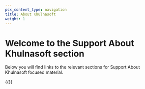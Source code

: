 ```yaml
---
pcx_content_type: navigation
title: About Khulnasoft
weight: 1
---
```

 
# Welcome to the Support About Khulnasoft section
 
Below you will find links to the relevant sections for Support About Khulnasoft focused material.
 
{{<directory-listing>}}
